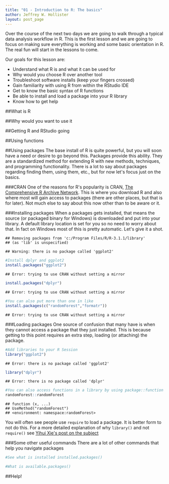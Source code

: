 ```yaml
---
title: "01 - Introduction to R: The basics"
author: Jeffrey W. Hollister
layout: post_page
---
```


Over the course of the next two days we are going to walk through a typical data analysis workflow in R.  This is the first lesson and we are going to focus on making sure everything is working and some basic orientation in R.  The real fun will start in the lessons to come.  

Our goals for this lesson are:

- Understand what R is and what it can be used for
- Why would you choose R over another tool
- Troubleshoot software installs (keep your fingers crossed)
- Gain familiarity with using R from within the RStudio IDE
- Get to know the basic syntax of R functions
- Be able to install and load a package into your R library
- Know how to get help

##What is R

##Why would you want to use it

##Getting R and RStudio going

##Using functions

##Using packages
The base install of R is quite powerful, but you will soon have a need or desire to go beyond this.  Packages provide this ability.  They are a standardized method for extending R with new methods, techniques, and programming functionality.  There is a lot to say about packages regarding finding them, using them, etc., but for now let's focus just on the basics.  

###CRAN
One of the reasons for R's popularity is CRAN, [The Comprehensive R Archive Network](http://cran.r-project.org/).  This is where you download R and also where most will gain access to packages (there are other places, but that is for later).  Not much else to say about this now other than to be aware or it.

###Installing packages
When a packages gets installed, that means the source (or packaged binary for Windows) is downloaded and put into your library.  A default library location is set for you so no need to worry about that.  In fact on Windows most of this is pretty automatic.  Let's give it a shot.


```
## Removing packages from 'c:/Program Files/R/R-3.1.1/library'
## (as 'lib' is unspecified)
```

```
## Warning: there is no package called 'ggplot2'
```



```r
#Install dplyr and ggplot2
install.packages("ggplot2")
```

```
## Error: trying to use CRAN without setting a mirror
```

```r
install.packages("dplyr")
```

```
## Error: trying to use CRAN without setting a mirror
```

```r
#You can also put more than one in like
install.packages(c("randomForest","formatr"))
```

```
## Error: trying to use CRAN without setting a mirror
```

###Loading packages
One source of confusion that many have is when they cannot access a package that they just installed. This is because getting to this point requires an extra step, loading (or attaching) the package.   


```r
#Add libraries to your R Session
library("ggplot2")
```

```
## Error: there is no package called 'ggplot2'
```

```r
library("dplyr")
```

```
## Error: there is no package called 'dplyr'
```

```r
#You can also access functions in a library by using package::function
randomForest::randomForest
```

```
## function (x, ...) 
## UseMethod("randomForest")
## <environment: namespace:randomForest>
```

You will often see people use `require` to load a package. It is better form to not do this. For a more detailed explanation of why `library()` and not `require()` see [Yihui Xie's post on the subject](http://yihui.name/en/2014/07/library-vs-require/.)

###Some other useful commands
There are a lot of other commands that help you navigate packages


```r
#See what is installed installed.packages()

#What is available.packages()
```

##Help!

